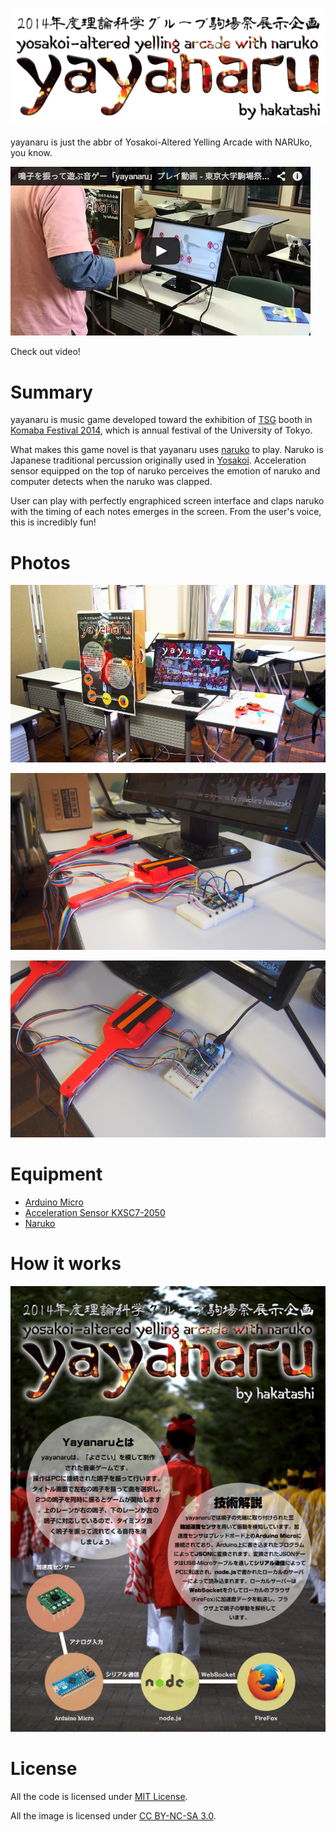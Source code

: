 ![yayanaru](img/logo.png)

yayanaru is just the abbr of Yosakoi-Altered Yelling Arcade with NARUko, you know.

[![YouTube](img/youtube.png)](https://www.youtube.com/watch?v=10iOyVYnPm4)

Check out video!

# Summary

yayanaru is music game developed toward the exhibition of [TSG](http://www.tsg.ne.jp/)
booth in [Komaba Festival 2014](http://www.komabasai.net/65/visitor/), which is
annual festival of the University of Tokyo.

What makes this game novel is that yayanaru uses
[naruko](http://en.wikipedia.org/wiki/Yosakoi#Costumes_and_naruko) to play.
Naruko is Japanese traditional percussion originally used in
[Yosakoi](http://en.wikipedia.org/wiki/Yosakoi).
Acceleration sensor equipped on the top of naruko perceives the emotion of
naruko and computer detects when the naruko was clapped.

User can play with perfectly engraphiced screen interface and claps naruko with
the timing of each notes emerges in the screen. From the user's voice, this is
incredibly fun!

# Photos

![Overall View](img/overallview.jpg)

![Naruko](img/naruko.jpg)

![Machine](img/machine.jpg)

# Equipment

* [Arduino Micro](http://arduino.cc/en/Main/arduinoBoardMicro)
* [Acceleration Sensor KXSC7-2050](http://jp.kionix.com/accelerometers/kxsc7)
* [Naruko](http://www.amazon.co.jp/dp/B00EDXHZMQ)

# How it works

![Poster](img/poster.jpg)

# License

All the code is licensed under [MIT License](http://mit-license.org/).

All the image is licensed under [CC BY-NC-SA 3.0](https://creativecommons.org/licenses/by-nc-sa/3.0/).

